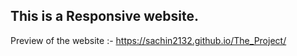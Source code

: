 ## This is a Responsive website.
Preview of the website :- https://sachin2132.github.io/The_Project/
